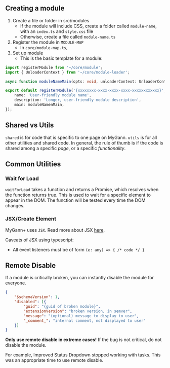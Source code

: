 ## Creating a module

1. Create a file or folder in src/modules
    * If the module will include CSS, create a folder called `module-name`, with an `index.ts` and `style.css` file
    * Otherwise, create a file called `module-name.ts`
2. Register the module in `MODULE-MAP` 
    * In `core/module-map.ts`, 
3. Set up module
    * This is the basic template for a module:
```typescript
import registerModule from '~/core/module';
import { UnloaderContext } from '~/core/module-loader';

async function moduleNameMain(opts: void, unloaderContext: UnloaderContext) {}

export default registerModule('{xxxxxxxx-xxxx-xxxx-xxxx-xxxxxxxxxxxx}', {
    name: 'User-friendly module name',
    description: 'Longer, user-friendly module description',
    main: moduleNamenMain,
}); 
```

## Shared vs Utils
`shared` is for code that is specific to one page on MyGann. `utils` is for all other utilities and shared code. In general, the rule of thumb is if the code is shared among a specific *page*, or a specific *functionality*. 

## Common Utilities

### Wait for Load

`waitForLoad` takes a function and returns a Promise, which resolves when the function returns true. This is used to wait for a specific element to appear in the DOM. The function will be tested every time the DOM changes.

### JSX/Create Element

MyGann+ uses `JSX`. Read more about JSX [here](https://reactjs.org/docs/introducing-jsx.html). 

Caveats of JSX using typescript:

* All event listeners must be of form ```(e: any) => { /* code */ }```

## Remote Disable

If a module is critically broken, you can instantly disable the module for everyone. 

```json
{
    "$schemaVersion": 1,
    "disabled": [{
        "guid": "{guid of broken module}",
        "extensionVersion": "broken version, in semver",
        "message": "(optional) message to display to user",
        "_comment_": "internal comment, not displayed to user"
    }]
}
```

**Only use remote disable in extreme cases!** If the bug is not critical, do not disable the module.

For example, Improved Status Dropdown stopped working with tasks. This was an appropriate time to use remote disable.

